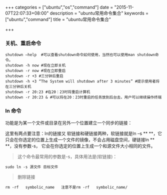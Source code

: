 +++
categories = ["ubuntu","os","command"]
date = "2015-11-07T22:07:33+08:00"
description = "ubuntu常用命令集合"
keywords = ["ubuntu","command"]
title = "ubuntu常用命令集合"

+++

### 关机、重启命令

```
shutdown –help  #可以查看shutdown命令如何使用，当然也可以使用man shutdown命令。
shutdown -h now #现在立即关机
shutdown -r now #现在立即重启
shutdown -r +3 #三分钟后重启
shutdown -h +3 “The System will shutdown after 3 minutes” #提示使用者将在三分钟后关机
shutdown -r 20:23 #在20：23时将重启计算机
shutdown -r 20:23 & #可以将在20：23时重启的任务放到后台去，用户可以继续操作终端
```

### ln 命令

功能是为某一个文件或目录在另外一个位置建立一个同步的链接：  

这里有两点要注意：ln的链接又 软链接和硬链接两种，软链接就是ln –s ** **，它只会在你选定的位置上生成一个文件的镜像，不会占用磁盘空间，硬链接ln ** **，没有参数-s， 它会在你选定的位置上生成一个和源文件大小相同的文件。
>这个命令最常用的参数是-s，具体用法是(软链接)：  

`sudo ln -s 源文件 目标文件 `

>删除链接  

`rm -rf   symbolic_name   注意不是rm -rf   symbolic_name/`
